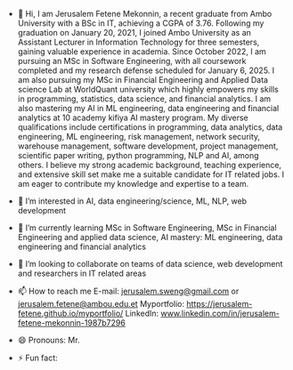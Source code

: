 - 👋 Hi, I am Jerusalem Fetene Mekonnin, a recent graduate from Ambo University with a BSc in IT, achieving a CGPA of 3.76. Following my graduation on January 20, 2021,
        I joined Ambo University as an Assistant Lecturer in Information Technology for three semesters, gaining valuable experience in academia. Since October 2022, I am pursuing
        an MSc in Software Engineering, with all coursework completed and my research defense scheduled for January 6, 2025. I am also pursuing my MSc in Financial Engineering and 
        Applied Data science Lab at WorldQuant university which  highly empowers my skills in programming, statistics, data science, and financial analytics. I am also mastering
        my AI in ML engineering, data engineering and financial analytics at 10 academy kifiya AI mastery program.
        My diverse qualifications include certifications in programming, data analytics, data engineering, ML engineering, risk management, network security, warehouse management,
        software development, project management, scientific paper writing, python programming, NLP and AI, among others.
        I believe my strong academic background, teaching experience, and extensive skill set make me a suitable candidate for IT related jobs. I am eager to contribute my
        knowledge and expertise to a team.

- 👀 I’m interested in AI, data engineering/science, ML, NLP, web development
- 🌱 I’m currently learning MSc in Software Engineering, MSc in Financial Engineering and applied data science, AI mastery: ML engineering, data engineering and financial analytics
- 💞️ I’m looking to collaborate on teams of data science, web development and researchers in IT related areas
- 📫 How to reach me
             E-mail:  jerusalem.sweng@gmail.com or jerusalem.fetene@ambou.edu.et
             Myportfolio: https://jerusalem-fetene.github.io/myportfolio/
             LinkedIn: www.linkedin.com/in/jerusalem-fetene-mekonnin-1987b7296
- 😄 Pronouns: Mr.
- ⚡ Fun fact: 

<!---
Jerusalem-Fetene/Jerusalem-Fetene is a ✨ special ✨ repository because its `README.md` (this file) appears on your GitHub profile.
You can click the Preview link to take a look at your changes.
--->
